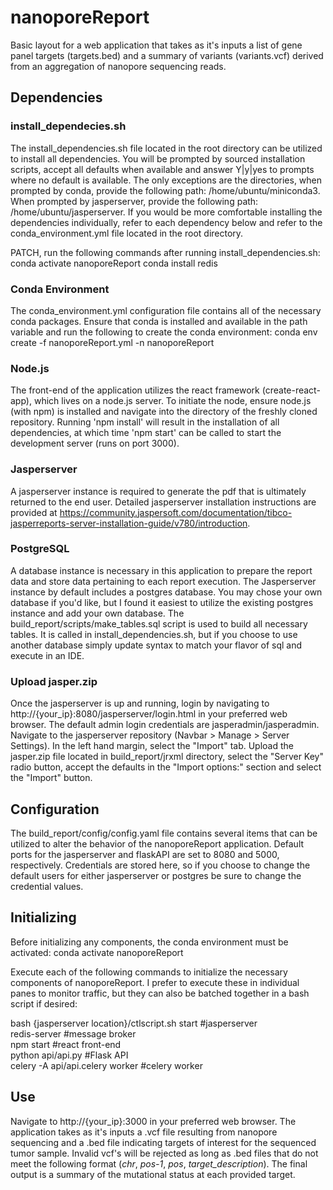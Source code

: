 # nanoporeReport
Basic layout for a web application that takes as it's inputs a list of gene panel targets (targets.bed) and a summary of variants (variants.vcf) derived from an aggregation of nanopore sequencing reads.

## Dependencies

### install_dependecies.sh
The install_dependencies.sh file located in the root directory can be utilized to install all dependencies.  You will be prompted by sourced installation scripts, accept all defaults when available and answer Y|y|yes to prompts where no default is available.  The only exceptions are the directories, when prompted by conda, provide the following path: /home/ubuntu/miniconda3.  When prompted by jasperserver, provide the following path: /home/ubuntu/jasperserver.  If you would be more comfortable installing the dependencies individually, refer to each dependency below and refer to the conda_environment.yml file located in the root directory.

PATCH, run the following commands after running install_dependencies.sh:
conda activate nanoporeReport
conda install redis


### Conda Environment
The conda_environment.yml configuration file contains all of the necessary conda packages.  Ensure that conda is installed and available in the path variable and run the following to create the conda environment:
conda env create -f nanoporeReport.yml -n nanoporeReport

### Node.js
The front-end of the application utilizes the react framework (create-react-app), which lives on a node.js server.  To initiate the node, ensure node.js (with npm) is installed and navigate into the directory of the freshly cloned repository.  Running 'npm install' will result in the installation of all dependencies, at which time 'npm start' can be called to start the development server (runs on port 3000).

### Jasperserver
A jasperserver instance is required to generate the pdf that is ultimately returned to the end user.  Detailed jasperserver installation instructions are provided at https://community.jaspersoft.com/documentation/tibco-jasperreports-server-installation-guide/v780/introduction.

### PostgreSQL
A database instance is necessary in this application to prepare the report data and store data pertaining to each report execution.  The Jasperserver instance by default includes a postgres database.  You may chose your own database if you'd like, but I found it easiest to utilize the existing postgres instance and add your own database.  The build_report/scripts/make_tables.sql script is used to build all necessary tables.  It is called in install_dependencies.sh, but if you choose to use another database simply update syntax to match your flavor of sql and execute in an IDE.

### Upload jasper.zip
Once the jasperserver is up and running, login by navigating to http://{your_ip}:8080/jasperserver/login.html in your preferred web browser. The default admin login credentials are jasperadmin/jasperadmin.  Navigate to the jasperserver repository (Navbar > Manage > Server Settings).  In the left hand margin, select the "Import" tab.  Upload the jasper.zip file located in build_report/jrxml directory, select the "Server Key" radio button, accept the defaults in the "Import options:" section and select the "Import" button.

## Configuration
The build_report/config/config.yaml file contains several items that can be utilized to alter the behavior of the nanoporeReport application.  Default ports for the jasperserver and flaskAPI are set to 8080 and 5000, respectively.  Credentials are stored here, so if you choose to change the default users for either jasperserver or postgres be sure to change the credential values.

## Initializing
Before initializing any components, the conda environment must be activated:
conda activate nanoporeReport

Execute each of the following commands to initialize the necessary components of nanoporeReport.  I prefer to execute these in individual panes to monitor traffic, but they can also be batched together in a bash script if desired:

bash {jasperserver location}/ctlscript.sh start  #jasperserver  
redis-server  #message broker  
npm start   #react front-end  
python api/api.py  #Flask API  
celery -A api/api.celery worker  #celery worker  

## Use
Navigate to http://{your_ip}:3000 in your preferred web browser. The application takes as it's inputs a .vcf file resulting from nanopore sequencing and a .bed file indicating targets of interest for the sequenced tumor sample.  Invalid vcf's will be rejected as long as .bed files that do not meet the following format (*chr*, *pos-1*, *pos*, *target_description*).  The final output is a summary of the mutational status at each provided target.

